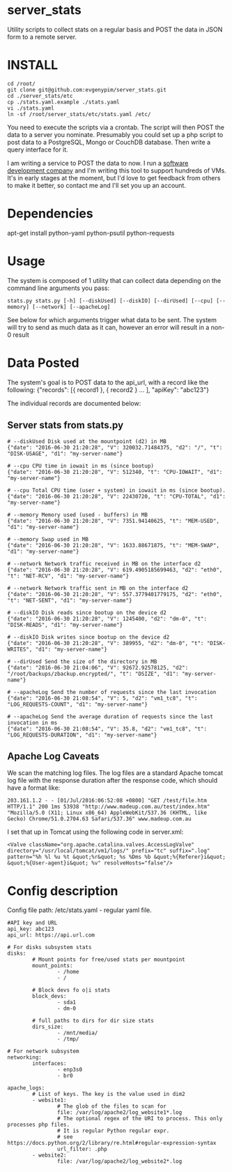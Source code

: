 # server_stats
Utility scripts to collect stats on a regular basis and POST the data in JSON form to a remote server.

# INSTALL
```
cd /root/
git clone git@github.com:evgenypim/server_stats.git
cd ./server_stats/etc
cp ./stats.yaml.example ./stats.yaml
vi ./stats.yaml
ln -sf /root/server_stats/etc/stats.yaml /etc/
```

You need to execute the scripts via a crontab.  The script will then POST the data to a server you nominate.  Presumably you could set up a php script to post data to a PostgreSQL, Mongo or CouchDB database.  Then write a query interface for it.

I am writing a service to POST the data to now.  I run a [software development company](http://www.oneit-software.com.au/) and I'm writing this tool to support hundreds of VMs.  It's in early stages at the moment, but I'd love to get feedback from others to make it better, so contact me and I'll set you up an account.

# Dependencies
apt-get install python-yaml python-psutil python-requests

# Usage
The system is composed of 1 utility that can collect data depending on the command line arguments you pass:
```
stats.py stats.py [-h] [--diskUsed] [--diskIO] [--dirUsed] [--cpu] [--memory] [--network] [--apacheLog]
```

See below for which arguments trigger what data to be sent.  The system will try to send as much data as it can, however an error will result in a non-0 result


# Data Posted
The system's goal is to POST data to the api_url, with a record like the following:
{"records": [{ record1 }, { record2 } ... ], "apiKey": "abc123"}

The individual records are documented below:
## Server stats from stats.py
```
# --diskUsed Disk used at the mountpoint (d2) in MB
{"date": "2016-06-30 21:20:28", "V": 320032.71484375, "d2": "/", "t": "DISK-USAGE", "d1": "my-server-name"}

# --cpu CPU time in iowait in ms (since bootup)
{"date": "2016-06-30 21:20:28", "V": 512340, "t": "CPU-IOWAIT", "d1": "my-server-name"}

# --cpu Total CPU time (user + system) in iowait in ms (since bootup).
{"date": "2016-06-30 21:20:28", "V": 22430720, "t": "CPU-TOTAL", "d1": "my-server-name"}

# --memory Memory used (used - buffers) in MB
{"date": "2016-06-30 21:20:28", "V": 7351.94140625, "t": "MEM-USED", "d1": "my-server-name"}

# --memory Swap used in MB
{"date": "2016-06-30 21:20:28", "V": 1633.88671875, "t": "MEM-SWAP", "d1": "my-server-name"}

# --network Network traffic received in MB on the interface d2
{"date": "2016-06-30 21:20:28", "V": 619.4905185699463, "d2": "eth0", "t": "NET-RCV", "d1": "my-server-name"}

# --network Network traffic sent in MB on the interface d2
{"date": "2016-06-30 21:20:28", "V": 557.3779401779175, "d2": "eth0", "t": "NET-SENT", "d1": "my-server-name"}

# --diskIO Disk reads since bootup on the device d2
{"date": "2016-06-30 21:20:28", "V": 1245400, "d2": "dm-0", "t": "DISK-READS", "d1": "my-server-name"}

# --diskIO Disk writes since bootup on the device d2
{"date": "2016-06-30 21:20:28", "V": 389955, "d2": "dm-0", "t": "DISK-WRITES", "d1": "my-server-name"}

# --dirUsed Send the size of the directory in MB
{"date": "2016-06-30 21:04:06", "V": 92672.92578125, "d2": "/root/backups/zbackup.encrypted/", "t": "DSIZE", "d1": "my-server-name"}

# --apacheLog Send the number of requests since the last invocation
{"date": "2016-06-30 21:08:54", "V": 5, "d2": "vm1_tc8", "t": "LOG_REQUESTS-COUNT", "d1": "my-server-name"}

# --apacheLog Send the average duration of requests since the last invocation in ms
{"date": "2016-06-30 21:08:54", "V": 35.8, "d2": "vm1_tc8", "t": "LOG_REQUESTS-DURATION", "d1": "my-server-name"}
```

## Apache Log Caveats
We scan the matching log files.  The log files are a standard Apache tomcat log file with the response duration after the response code, which should have a format like:
```
203.161.1.2 - - [01/Jul/2016:06:52:08 +0800] "GET /test/file.htm HTTP/1.1" 200 1ms 53938 "http://www.madeup.com.au/test/index.htm" "Mozilla/5.0 (X11; Linux x86_64) AppleWebKit/537.36 (KHTML, like Gecko) Chrome/51.0.2704.63 Safari/537.36" www.madeup.com.au
```
I set that up in Tomcat using the following code in server.xml:
```
<Valve className="org.apache.catalina.valves.AccessLogValve" directory="/usr/local/tomcat/vm1/logs/" prefix="tc" suffix=".log" pattern="%h %l %u %t &quot;%r&quot; %s %Dms %b &quot;%{Referer}i&quot; &quot;%{User-agent}i&quot; %v" resolveHosts="false"/>
```


# Config description
Config file path: /etc/stats.yaml - regular yaml file.
```
#API key and URL
api_key: abc123
api_url: https://api.url.com

# For disks subsystem stats
disks:
        # Mount points for free/used stats per mountpoint
        mount_points:
                - /home
                - /

        # Block devs fo o|i stats
        block_devs:
                - sda1
                - dm-0

        # full paths to dirs for dir size stats
        dirs_size:
                - /mnt/media/
                - /tmp/

# For network subsystem
networking:
        interfaces:
                - enp3s0
                - br0

apache_logs:
        # List of keys. The key is the value used in dim2
        - website1:
                # The glob of the files to scan for
                file: /var/log/apache2/log_website1*.log
                # The optional regex of the URI to process. This only processes php files.
                # It is regular Python regular expr.
                # see https://docs.python.org/2/library/re.html#regular-expression-syntax
                url_filter: .php
        - website2:
                file: /var/log/apache2/log_website2*.log
```
